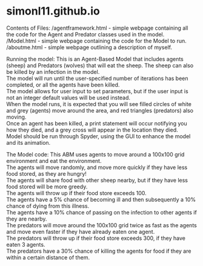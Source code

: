 # simonl11.github.io

Contents of Files: 
/agentframework.html - simple webpage containing all the code for the Agent and Predator classes used in the model.<br>
/Model.html - simple webpage containing the code for the Model to run.<br>
/aboutme.html - simple webpage outlining a description of myself.<br>

Running the model:
This is an Agent-Based Model that includes agents (sheep) and Predators (wolves) that will eat the sheep. The sheep can also be killed by an infection in the model. <br>
The model will run until the user-specified number of iterations has been completed, or all the agents have been killed.<br>
The model allows for user input to set parameters, but if the user input is not an integer default values will be used instead.<br>
When the model runs, it is expected that you will see filled circles of white and grey (agents) move around the area, and red triangles (predators) also moving. <br>
Once an agent has been killed, a print statement will occur notifying you how they died, and a grey cross will appear in the location they died.<br>
Model should be run through Spyder, using the GUI to enhance the model and its animation. <br>

The Model code:
This ABM uses agents to move around a 100x100 grid environment and eat the environment. <br>
The agents will move randomly, and move more quickly if they have less food stored, as they are hungry! <br>
The agents will share food with other sheep nearby, but if they have less food stored will be more greedy.<br>
The agents will throw up if their food store exceeds 100. <br>
The agents have a 5% chance of becoming ill and then subsequently a 10% chance of dying from this illness. <br>
The agents have a 10% chance of passing on the infection to other agents if they are nearby. <br> 
The predators will move around the 100x100 grid twice as fast as the agents and move even faster if they have already eaten one agent.<br>
The predators will throw up if their food store exceeds 300, if they have eaten 3 agents.<br>
The predators have a 30% chance of killing the agents for food if they are within a certain distance of them. <br>


